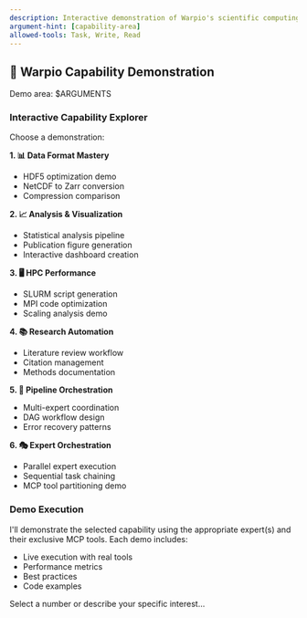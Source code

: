 ```yaml
---
description: Interactive demonstration of Warpio's scientific computing capabilities
argument-hint: [capability-area]
allowed-tools: Task, Write, Read
---
```


## 🚀 Warpio Capability Demonstration

Demo area: $ARGUMENTS

### Interactive Capability Explorer

Choose a demonstration:

**1. 📊 Data Format Mastery**
   - HDF5 optimization demo
   - NetCDF to Zarr conversion
   - Compression comparison

**2. 📈 Analysis & Visualization**
   - Statistical analysis pipeline
   - Publication figure generation
   - Interactive dashboard creation

**3. 🖥️ HPC Performance**
   - SLURM script generation
   - MPI code optimization
   - Scaling analysis demo

**4. 📚 Research Automation**
   - Literature review workflow
   - Citation management
   - Methods documentation

**5. 🔗 Pipeline Orchestration**
   - Multi-expert coordination
   - DAG workflow design
   - Error recovery patterns

**6. 🎭 Expert Orchestration**
   - Parallel expert execution
   - Sequential task chaining
   - MCP tool partitioning demo

### Demo Execution
I'll demonstrate the selected capability using the appropriate expert(s) and their exclusive MCP tools. Each demo includes:
- Live execution with real tools
- Performance metrics
- Best practices
- Code examples

Select a number or describe your specific interest...